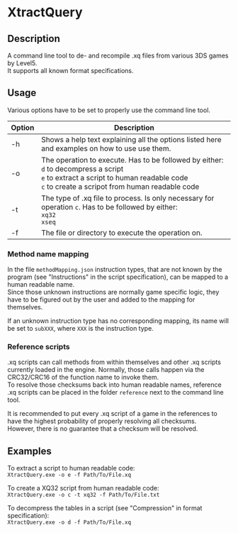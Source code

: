 # XtractQuery

## Description
A command line tool to de- and recompile .xq files from various 3DS games by Level5.<br>
It supports all known format specifications.

## Usage

Various options have to be set to properly use the command line tool.

| Option | Description |
| - | - |
| -h | Shows a help text explaining all the options listed here and examples on how to use use them. |
| -o | The operation to execute. Has to be followed by either:<br>`d` to decompress a script<br>`e` to extract a script to human readable code<br>`c` to create a scripot from human readable code |
| -t | The type of .xq file to process. Is only necessary for operation `c`. Has to be followed by either:<br>`xq32`<br>`xseq` |
| -f | The file or directory to execute the operation on. |

### Method name mapping

In the file `methodMapping.json` instruction types, that are not known by the program (see "Instructions" in the script specification), can be mapped to a human readable name.<br>
Since those unknown instructions are normally game specific logic, they have to be figured out by the user and added to the mapping for themselves.

If an unknown instruction type has no corresponding mapping, its name will be set to `subXXX`, where `XXX` is the instruction type.

### Reference scripts

.xq scripts can call methods from within themselves and other .xq scripts currently loaded in the engine. Normally, those calls happen via the CRC32/CRC16 of the function name to invoke them.<br>
To resolve those checksums back into human readable names, reference .xq scripts can be placed in the folder `reference` next to the command line tool.

It is recommended to put every .xq script of a game in the references to have the highest probability of properly resolving all checksums.<br>
However, there is no guarantee that a checksum will be resolved.

## Examples

To extract a script to human readable code:<br>
```XtractQuery.exe -o e -f Path/To/File.xq```

To create a XQ32 script from human readable code:<br>
```XtractQuery.exe -o c -t xq32 -f Path/To/File.txt```

To decompress the tables in a script (see "Compression" in format specification):<br>
```XtractQuery.exe -o d -f Path/To/File.xq```
